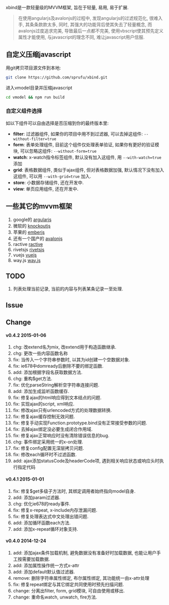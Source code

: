 xbind是一款轻量级的MVVM框架, 旨在于轻量, 易用, 易于扩展.

> 在使用angularjs及avalonjs的过程中, 发现angularjs的过滤规范化, 很难入手, 其条条款款太多, 同时, 其强大的功能背后使其失去了轻量概念, 而avalonjs过度追求完美, 导致最后一点都不完美, 使用vbscript使其预先定义属性才能使用, 与javascript的理念不同, 难让javascript用户信服.

## 自定义压缩javascript

用git拷贝项目源文件到本地:
```bash
git clone https://github.com/sprufu/xbind.git
```

进入vmodel目录并压缩javascript
```bash
cd vmodel && npm run build
```

### 自定义组件选择

如以下组件可以自由选择是否压缩到你的最终版本里:

- **filter**: 过滤器组件, 如果你的项目中用不到过滤器, 可以去掉这组件: `--without-filter=true`
- **form**: 表单处理组件, 目前这个组件仅处理表单验证, 如果你有更好的验证模块, 可以忽略这组件: `--without-form=true`
- **watch**: x-watch指令标签组件, 默认没有加入这组件, 用 `--with-watch=true` 添加
- **grid**: 表格数据组件, 类似于ajax组件, 但对表格数据加强, 默认情况下没有加入这组件, 可以用 `--with-grid=true` 加入.
- **store**: 小数据存储组件, 还在开发中.
- **view**: 单页应用组件, 还在开发中.


## 一些其它的mvvm框架

1. google的 [argularjs](https://angularjs.org/)
1. 微软的 [knockoutjs](http://knockoutjs.com/)
3. 苹果的 [emberjs](http://emberjs.com/)
4. 还有一个国产的 [avalonjs](http://rubylouvre.github.io/mvvm/)
5. ractive [ractive](http://ractivejs.org)
6. rivetsjs [rivetsjs](http://rivetsjs.com/)
7. vuejs [vuejs](http://vuejs.org/)
8. way.js [way.js](http://gwendall.github.io/way/)

## TODO

1. 列表处理当前记录, 当前的内容与列表某条记录一至处理.

## Issue

## Change

#### v0.4.2 2015-01-06
1. chg: 改extend名为mix, 改extend用于构造函数继承.
2. chg: 更改一些内容函数名称
3. fix: 当传入一个字符串参数时, 以其为id创建一个空数据对象.
4. fix: ie678中domready后删除不要的绑定函数.
5. add: 添加根据字段名获取数据方法.
6. chg: 重构$get方法.
7. fix: 优化parseString解析空字符串连接问题.
8. add: 添加生成监听函数缓存.
9. fix: 修复ajax的html响应得到文本结点的问题.
9. fix: 实现ajax的script, xml响应.
10. fix: 修改ajax只有urlencoded方式的处理数据转换.
11. fix: 修复ajax缓存控制无效问题.
12. fix: 修复手动实现Function.prototype.bind没有正常接受参数的问题.
13. fix: 去掉ajax绑定没必要生成闭合作用域.
14. fix: 修复ajax正常响应时没有清除错误信息的bug.
15. chg: 事件绑定采用统一的x-on处理.
16. fix: 修复config配置无深层拷贝问题.
17. fix: 修改each循环时不过滤函数.
18. add: ajax添加statusCode及headerCode项, 遇到相关响应状态或响应头时执行指定代码


#### v0.4.1 2015-01-01
1. fix: 修复$get多级子方法时, 其绑定调用者始终指向model自身.
2. add: 添加param过滤器.
3. chg: 优化ie678的ready事件.
4. fix: 修复x-repeat, x-include内存泄漏问题.
5. fix: 修复处理表达式中文处理出错问题.
6. add: 添加循环函数each方法.
7. add: 添加x-repeat循环对象支持.

#### v0.4.0 2014-12-24
1. add: 添加ajax条件加载机制, 避免数据没有准备好时加载数据, 也能让用户手工按需要加载数据.
2. add: 添加属性操作统一方式x-attr
3. add: 添加default默认值过滤器.
4. remove: 删除字符串属性绑定, 布尔属性绑定, 其功能统一由x-attr处理
5. fix: 修复repeat绑定与其它绑定共同使用时预先扫描问题.
6. change: 分离出filter, form, grid模块, 可自由使用或移出.
7. change: 重命名watch, unwatch, fire方法.

